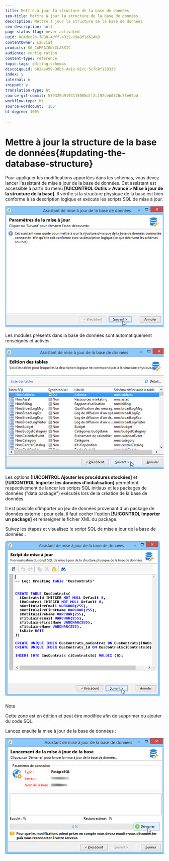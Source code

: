 ```yaml
---
title: Mettre à jour la structure de la base de données
seo-title: Mettre à jour la structure de la base de données
description: Mettre à jour la structure de la base de données
seo-description: null
page-status-flag: never-activated
uuid: 084dcc7b-f890-4dff-a322-c9a8f1d614b8
contentOwner: sauviat
products: SG_CAMPAIGN/CLASSIC
audience: configuration
content-type: reference
topic-tags: editing-schemas
discoiquuid: b82ae459-30b5-4a1c-91cc-5c7b8f128333
index: y
internal: n
snippet: y
translation-type: ht
source-git-commit: 579329d9194115065dff2c192deb0376c75e67bd
workflow-type: ht
source-wordcount: '155'
ht-degree: 100%

---
```



# Mettre à jour la structure de la base de données{#updating-the-database-structure}

Pour appliquer les modifications apportées dans les schémas, vous devez lancer l&#39;assistant de mise à jour de la base de données. Cet assistant est accessible à partir du menu **[!UICONTROL Outils > Avancé > Mise à jour de la structure de la base]**. Il vérifie si la structure physique de la base est bien conforme à sa description logique et exécute les scripts SQL de mise à jour.

![](assets/d_ncs_integration_schema_update.png)

Les modules présents dans la base de données sont automatiquement renseignés et activés.

![](assets/d_ncs_integration_schema_update_select.png)

Les options **[!UICONTROL Ajouter les procédures stockées]** et **[!UICONTROL Importer les données d&#39;initialisation]** permettent respectivement de lancer les scripts SQL initiaux et les packages de données (&quot;data package&quot;) exécutés lors de la création de la base de données.

Il est possible d&#39;importer un jeu de données provenant d&#39;un package de données externe : pour cela, il faut cocher l&#39;option **[!UICONTROL Importer un package]** et renseigner le fichier XML du package.

Suivez les étapes et visualisez le script SQL de mise à jour de la base de données :

![](assets/d_ncs_integration_schema_update2.png)

>[!NOTE]
>
>Cette zone est en édition et peut être modifiée afin de supprimer ou ajouter du code SQL.

Lancez ensuite la mise à jour de la base de données :

![](assets/d_ncs_integration_schema_update3.png)

